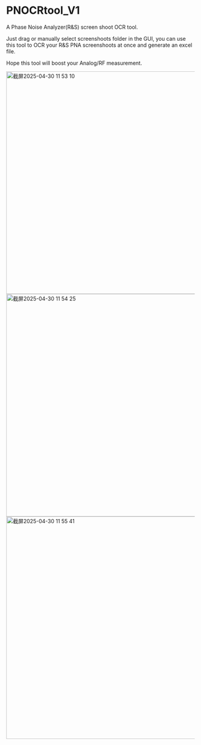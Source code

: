 # PNOCRtool_V1
A Phase Noise Analyzer(R&S) screen shoot OCR tool.

Just drag or manually select screenshoots folder in the GUI, you can use this tool to OCR your R&S PNA screenshoots at once and generate an excel file.

Hope this tool will boost your Analog/RF measurement.

<img width="594" alt="截屏2025-04-30 11 53 10" src="https://github.com/user-attachments/assets/4b519549-7692-4f84-9dfa-686fea529959" />

<img width="594" alt="截屏2025-04-30 11 54 25" src="https://github.com/user-attachments/assets/787bfcbb-61f3-4798-be46-b1c1f8170171" />

<img width="594" alt="截屏2025-04-30 11 55 41" src="https://github.com/user-attachments/assets/41aff324-d290-47ca-ba2e-e9b069ba3777" />
